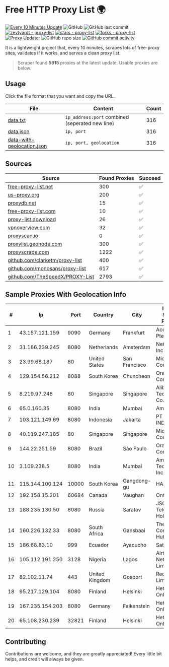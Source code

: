 
# Free HTTP Proxy List 🌍

[![Every 10 Minutes Update](https://github.com/mertguvencli/http-proxy-list/actions/workflows/main.yml/badge.svg?branch=main)](https://github.com/mertguvencli/http-proxy-list/actions/workflows/main.yml)
![GitHub](https://img.shields.io/github/license/mertguvencli/http-proxy-list)
![GitHub last commit](https://img.shields.io/github/last-commit/mertguvencli/http-proxy-list)
[![zevtyardt - proxy-list](https://img.shields.io/static/v1?label=zevtyardt&message=proxy-list&color=blue&logo=github)](https://github.com/zevtyardt/proxy-list "Go to GitHub repo")
[![stars - proxy-list](https://img.shields.io/github/stars/zevtyardt/proxy-list?style=social)](https://github.com/zevtyardt/proxy-list)
[![forks - proxy-list](https://img.shields.io/github/forks/zevtyardt/proxy-list?style=social)](https://github.com/zevtyardt/proxy-list)
[![Proxy Updater](https://github.com/zevtyardt/proxy-list/workflows/Proxy%20Updater/badge.svg)](https://github.com/zevtyardt/proxy-list/actions?query=workflow:"Proxy+Updater")
![GitHub repo size](https://img.shields.io/github/repo-size/zevtyardt/proxy-list)
[![GitHub commit activity](https://img.shields.io/github/commit-activity/m/zevtyardt/proxy-list?logo=commits)](https://github.com/zevtyardt/proxy-list/commits/main)

It is a lightweight project that, every 10 minutes, scrapes lots of free-proxy sites, validates if it works, and serves a clean proxy list.

> Scraper found **5915** proxies at the latest update. Usable proxies are below.

## Usage

Click the file format that you want and copy the URL.

|File|Content|Count|
|----|-------|-----|
|[data.txt](https://raw.githubusercontent.com/mertguvencli/http-proxy-list/main/proxy-list/data.txt)|`ip_address:port` combined (seperated new line)|316|
|[data.json](https://raw.githubusercontent.com/mertguvencli/http-proxy-list/main/proxy-list/data.json)|`ip, port`|316|
|[data-with-geolocation.json](https://raw.githubusercontent.com/mertguvencli/http-proxy-list/main/proxy-list/data-with-geolocation.json)|`ip, port, geolocation`|316|

## Sources

|Source|Found Proxies|Succeed|
|------|-------------|-------|
|[free-proxy-list.net](https://free-proxy-list.net)|300|✅|
|[us-proxy.org](https://www.us-proxy.org)|200|✅|
|[proxydb.net](http://proxydb.net)|15|✅|
|[free-proxy-list.com](https://free-proxy-list.com/?page=&port=&type%5B%5D=http&type%5B%5D=https&up_time=0&search=Search)|10|✅|
|[proxy-list.download](https://www.proxy-list.download/HTTP)|26|✅|
|[vpnoverview.com](https://vpnoverview.com/privacy/anonymous-browsing/free-proxy-servers)|32|✅|
|[proxyscan.io](https://www.proxyscan.io)|0|✅|
|[proxylist.geonode.com](https://proxylist.geonode.com/api/proxy-list?limit=300&page=1&sort_by=lastChecked&sort_type=desc&protocols=http,https)|300|✅|
|[proxyscrape.com](https://api.proxyscrape.com/v2/?request=displayproxies&protocol=http&timeout=10000&country=all&ssl=all&anonymity=all)|1222|✅|
|[github.com/clarketm/proxy-list](https://raw.githubusercontent.com/clarketm/proxy-list/master/proxy-list-raw.txt)|400|✅|
|[github.com/monosans/proxy-list](https://raw.githubusercontent.com/monosans/proxy-list/main/proxies/http.txt)|617|✅|
|[github.com/TheSpeedX/PROXY-List](https://raw.githubusercontent.com/TheSpeedX/PROXY-List/master/http.txt)|2793|✅|


## Sample Proxies With Geolocation Info

|#|Ip|Port|Country|City|Internet Service Provider|
|-|--|----|-------|----|-------------------------|
|1|43.157.121.159|9090|Germany|Frankfurt|Aceville Pte.ltd|
|2|31.186.239.245|8080|Netherlands|Amsterdam|NetSkope Inc|
|3|23.99.68.187|80|United States|San Francisco|Microsoft Corporation|
|4|129.154.56.212|8088|South Korea|Chuncheon|Oracle Corporation|
|5|8.219.97.248|80|Singapore|Singapore|Alibaba (US) Technology Co., Ltd.|
|6|65.0.160.35|8080|India|Mumbai|Amazon.com|
|7|103.121.149.69|8080|Indonesia|Jakarta|PT EMERIO INDONESIA|
|8|40.119.247.185|80|Singapore|Singapore|Microsoft Corporation|
|9|144.22.251.59|8080|Brazil|São Paulo|Oracle Corporation|
|10|3.109.238.5|8080|India|Mumbai|Amazon Technologies Inc.|
|11|115.144.100.124|10000|South Korea|Gangdong-gu|HAIonNet|
|12|192.158.15.201|60684|Canada|Vaughan|Ontario Inc.|
|13|188.235.130.50|8080|Russia|Saratov|JSC "ER-Telecom Holding"|
|14|160.226.132.33|8080|South Africa|Gansbaai|The Computer Hut|
|15|186.68.83.10|999|Ecuador|Ayacucho|Satnet|
|16|105.112.191.250|3128|Nigeria|Lagos|Airtel Networks Limited|
|17|82.102.11.74|443|United Kingdom|Gosport|Redstation Limited|
|18|95.217.129.104|8080|Finland|Helsinki|Hetzner Online GmbH|
|19|167.235.154.203|8080|Germany|Falkenstein|Hetzner Online GmbH|
|20|65.108.230.239|32821|Finland|Helsinki|Hetzner Online GmbH|



## Contributing

Contributions are welcome, and they are greatly appreciated! Every
little bit helps, and credit will always be given.

